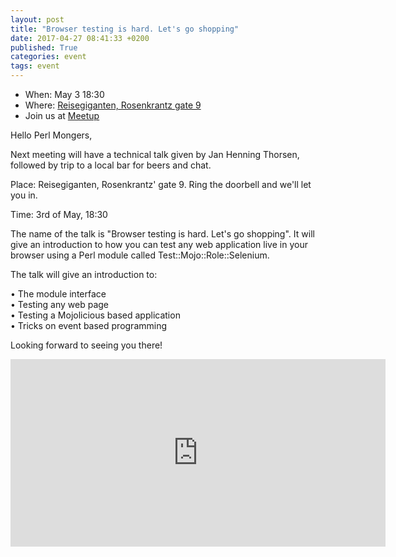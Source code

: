 ```yaml
---
layout: post
title: "Browser testing is hard. Let's go shopping"
date: 2017-04-27 08:41:33 +0200
published: True
categories: event
tags: event
---
```


* When: May 3 18:30
* Where: [Reisegiganten, Rosenkrantz gate 9](https://maps.google.com/maps?f=q&hl=en&q=Rosenkrantz+gate+9%2C+Oslo%2C+no)
* Join us at [Meetup](https://www.meetup.com/Oslo-pm/events/239533530/)

Hello Perl Mongers,

Next meeting will have a technical talk given by Jan Henning Thorsen, followed by trip to a local bar for beers and chat.

Place: Reisegiganten, Rosenkrantz&#39; gate 9. Ring the doorbell and we&#39;ll let you in.

Time: 3rd of May, 18:30

The name of the talk is &quot;Browser testing is hard. Let&#39;s go shopping&quot;. It will give an introduction to how you can test any web application live in your browser using a Perl module called Test::Mojo::Role::Selenium.

The talk will give an introduction to:

• The module interface<br>• Testing any web page<br>• Testing a Mojolicious based application<br>• Tricks on event based programming

Looking forward to seeing you there!

<iframe class="google-maps" src="https://www.google.com/maps/embed/v1/place?q=q=Rosenkrantz+gate+9%2C+Oslo%2C+no&key=AIzaSyASIjsQVcDWLnkdszZ-yw13Qcs-iFk8Q4Y" width="600" height="300" frameborder="0" allowfullscreen></iframe>
